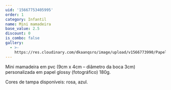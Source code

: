 ```yaml
---
uid: '15667753405995'
order: 1
category: Infantil
name: Mini mamadeira
base_value: 2.5
discount: 0
is_combo: false
gallery:
  - >-
    https://res.cloudinary.com/dkaanqsro/image/upload/v1566773990/Papelaria%20infantil/Mini_mamadeira_y87bvw.jpg
---
```

Mini mamadeira em pvc (9cm x 4cm – diâmetro da boca 3cm) personalizada em papel glossy (fotográfico) 180g.

Cores de tampa disponíveis: rosa, azul.

